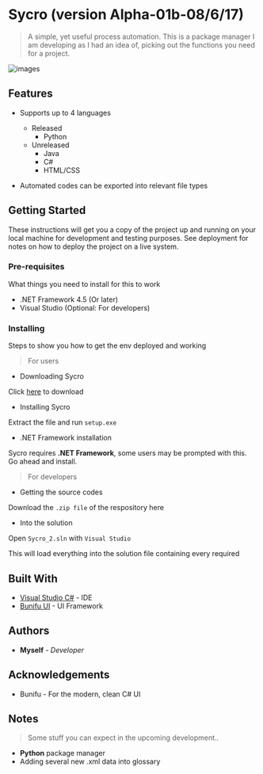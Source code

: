 # Sycro (version Alpha-01b-08/6/17)
> A simple, yet useful process automation. This is a package manager I am developing as I had an idea of, picking out the functions you need for a project.

![images](http://i.imgur.com/mHp8xxs.gif)

## Features
* Supports up to 4 languages
  * Released
    * Python
  * Unreleased
    * Java
    * C#
    * HTML/CSS

* Automated codes can be exported into relevant file types

## Getting Started
These instructions will get you a copy of the project up and running on your local machine for development and testing purposes. See deployment for notes on how to deploy the project on a live system.

### Pre-requisites
What things you need to install for this to work
* .NET Framework 4.5 (Or later)
* Visual Studio (Optional: For developers)


### Installing
Steps to show you how to get the env deployed and working
> For users

* Downloading Sycro

Click [here](https://drive.google.com/file/d/0B-Q7sjVxPw0pYll5WW1ubHRuaVE/view) to download

* Installing Sycro

Extract the file and run ```setup.exe```

* .NET Framework installation

Sycro requires **.NET Framework**, some users may be prompted with this. Go ahead and install.

> For developers

* Getting the source codes

Download the ```.zip file``` of the respository here

* Into the solution

Open ```Sycro_2.sln``` with ```Visual Studio```

This will load everything into the solution file containing every required

## Built With
* [Visual Studio C#](https://www.visualstudio.com/) - IDE
* [Bunifu UI](https://bunifu.co.ke/) - UI Framework

## Authors
* **Myself** - *Developer*

## Acknowledgements
* Bunifu - For the modern, clean C# UI

## Notes
> Some stuff you can expect in the upcoming development..

* **Python** package manager
* Adding several new .xml data into glossary
